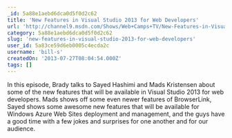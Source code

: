 ```yaml
---
_id: 5a88e1aebd6dca0d5f0d2c62
title: 'New Features in Visual Studio 2013 for Web Developers'
url: 'http://channel9.msdn.com/Shows/Web+Camps+TV/New-Features-in-Visual-Studio-2013-for-Web-Developers'
category: 5a88e1aebd6dca0d5f0d2c62
slug: 'new-features-in-visual-studio-2013-for-web-developers'
user_id: 5a83ce59d6eb0005c4ecda2c
username: 'bill-s'
createdOn: '2013-07-27T08:04:54.000Z'
tags: []
---
```


In this episode, Brady talks to Sayed Hashimi and Mads Kristensen about some of the new features that will be available in Visual Studio 2013 for web developers. Mads shows off some even newer features of BrowserLink, Sayed shows some awesome new features that will be available for Windows Azure Web Sites deployment and management, and the guys have a good time with a few jokes and surprises for one another and for our audience.
